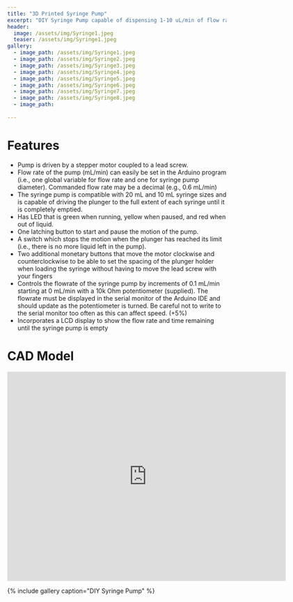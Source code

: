 ```yaml
---
title: "3D Printed Syringe Pump"
excerpt: "DIY Syringe Pump capable of dispensing 1-10 uL/min of flow rate with adjustable interface"
header:
  image: /assets/img/Syringe1.jpeg
  teaser: /assets/img/Syringe1.jpeg
gallery:
  - image_path: /assets/img/Syringe1.jpeg
  - image_path: /assets/img/Syringe2.jpeg
  - image_path: /assets/img/Syringe3.jpeg
  - image_path: /assets/img/Syringe4.jpeg
  - image_path: /assets/img/Syringe5.jpeg
  - image_path: /assets/img/Syringe6.jpeg
  - image_path: /assets/img/Syringe7.jpeg
  - image_path: /assets/img/Syringe8.jpeg
  - image_path:
   
---
```


# Features

* Pump is driven by a stepper motor coupled to a lead screw.
* Flow rate of the pump (mL/min) can easily be set in the Arduino program (i.e., one
global variable for flow rate and one for syringe pump diameter). Commanded flow rate
may be a decimal (e.g., 0.6 mL/min)
* The syringe pump is compatible with 20 mL and 10 mL syringe sizes and is
capable of driving the plunger to the full extent of each syringe until it is completely
emptied.
* Has LED that is green when running, yellow when paused, and red when out of liquid.
* One latching button to start and pause the motion of the pump.
* A switch which stops the motion when the plunger has reached its limit (i.e., there is no
more liquid left in the pump).
* Two additional monetary buttons that move the motor clockwise and counterclockwise
to be able to set the spacing of the plunger holder when loading the syringe without
having to move the lead screw with your fingers
* Controls the flowrate of the syringe pump by increments of 0.1 mL/min starting at 0
mL/min with a 10k Ohm potentiometer (supplied). The flowrate must be displayed in
the serial monitor of the Arduino IDE and should update as the potentiometer is turned.
Be careful not to write to the serial monitor too often as this can affect speed. (+5%)
* Incorporates a LCD display to show the flow rate and time remaining until
the syringe pump is empty

# CAD Model
<iframe src="https://vanderbilt643.autodesk360.com/shares/public/SH286ddQT78850c0d8a4257dd1c1c5818cd6?mode=embed" width="640" height="480" allowfullscreen="true" webkitallowfullscreen="true" mozallowfullscreen="true"  frameborder="0"></iframe>

{% include gallery caption="DIY Syringe Pump" %}
